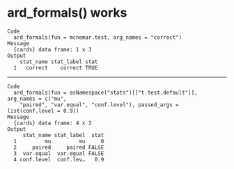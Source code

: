 # ard_formals() works

    Code
      ard_formals(fun = mcnemar.test, arg_names = "correct")
    Message
      {cards} data frame: 1 x 3
    Output
        stat_name stat_label stat
      1   correct    correct TRUE

---

    Code
      ard_formals(fun = asNamespace("stats")[["t.test.default"]], arg_names = c("mu",
        "paired", "var.equal", "conf.level"), passed_args = list(conf.level = 0.9))
    Message
      {cards} data frame: 4 x 3
    Output
         stat_name stat_label  stat
      1         mu         mu     0
      2     paired     paired FALSE
      3  var.equal  var.equal FALSE
      4 conf.level  conf.lev…   0.9

